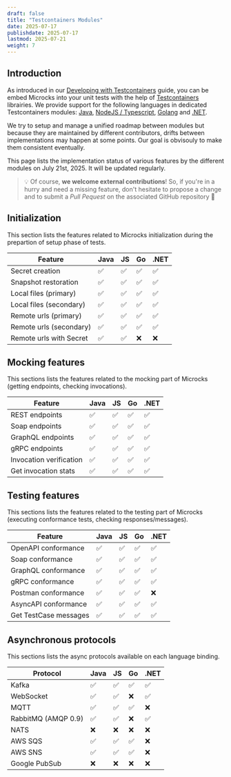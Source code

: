 ```yaml
---
draft: false
title: "Testcontainers Modules"
date: 2025-07-17
publishdate: 2025-07-17
lastmod: 2025-07-21
weight: 7
---
```


## Introduction

As introduced in our [Developing with Testcontainers](/documentation/guides/usage/developing-testcontainers) guide, you can be embed Microcks into your unit tests with the help of [Testcontainers](https://testcontainers.com) librairies. We provide support for the following languages in dedicated Testcontainers modules: [Java](https://github.com/microckcs/microcks-testcontainers-java), [NodeJS / Typescript](https://github.com/microckcs/microcks-testcontainers-node), [Golang](https://github.com/microckcs/microcks-testcontainers-go) and [.NET](https://github.com/microckcs/microcks-testcontainers-dotnet).

We try to setup and manage a unified roadmap between modules but because they are maintained by different contributors, drifts between implementations may happen at some points. Our goal is obvisouly to make them consistent eventually. 

This page lists the implementation status of various features by the different modules on July 21st, 2025. It will be updated regularly. 

> 💡 Of course, **we welcome external contributions**! So, if you're in a hurry and need a missing feature, don't hesitate to propose a change and to submit a _Pull Pequest_ on the associated GitHub repository 🙏

## Initialization

This section lists the features related to Microcks initialization during the prepartion of setup phase of tests.

| Feature                 | Java  | JS   | Go   | .NET |
| ----------------------- | ----- | ---- | ---- | ---- |
| Secret creation         | ✅    | ✅    | ✅   | ✅   |
| Snapshot restoration    | ✅    | ✅    | ✅   | ✅   |
| Local files (primary)   | ✅    | ✅    | ✅   | ✅   |
| Local files (secondary) | ✅    | ✅    | ✅   | ✅   |
| Remote urls (primary)   | ✅    | ✅    | ✅   | ✅   |
| Remote urls (secondary) | ✅    | ✅    | ✅   | ✅   |
| Remote urls with Secret | ✅    | ✅    | ❌   | ❌   |

## Mocking features

This sections lists the features related to the mocking part of Microcks (getting endpoints, checking invocations).

| Feature                 | Java | JS    | Go   | .NET |
| ----------------------- | ----- | ---- | ---- | ---- |
| REST endpoints          | ✅    | ✅    | ✅   | ✅   |
| Soap endpoints          | ✅    | ✅    | ✅   | ✅   |
| GraphQL endpoints       | ✅    | ✅    | ✅   | ✅   |
| gRPC endpoints          | ✅    | ✅    | ✅   | ✅   |
| Invocation verification | ✅    | ✅    | ✅   | ✅   |
| Get invocation stats    | ✅    | ✅    | ✅   | ✅   |

## Testing features

This sections lists the features related to the testing part of Microcks (executing conformance tests, checking responses/messages).

| Feature               | Java | JS    | Go   | .NET |
| --------------------- | ----- | ---- | ---- | ---- |
| OpenAPI conformance   | ✅    | ✅    | ✅   | ✅   |
| Soap conformance      | ✅    | ✅    | ✅   | ✅   |
| GraphQL conformance   | ✅    | ✅    | ✅   | ✅   |
| gRPC conformance      | ✅    | ✅    | ✅   | ✅   |
| Postman conformance   | ✅    | ✅    | ✅   | ❌   |
| AsyncAPI conformance  | ✅    | ✅    | ✅   | ✅   |
| Get TestCase messages | ✅    | ✅    | ✅   | ✅   |

## Asynchronous protocols

This sections lists the async protocols available on each language binding.

| Protocol            | Java | JS    | Go   | .NET |
| ------------------- | ----- | ---- | ---- | ---- |
| Kafka               | ✅    | ✅    | ✅   | ✅   |
| WebSocket           | ✅    | ✅    | ❌   | ✅   |
| MQTT                | ✅    | ✅    | ✅   | ❌   |
| RabbitMQ (AMQP 0.9) | ✅    | ✅    | ❌   | ✅   |
| NATS                | ❌    | ❌    | ❌   | ❌   |
| AWS SQS             | ✅    | ✅    | ✅   | ❌   |
| AWS SNS             | ✅    | ✅    | ✅   | ❌   |
| Google PubSub       | ❌    | ❌    | ❌   | ❌   |